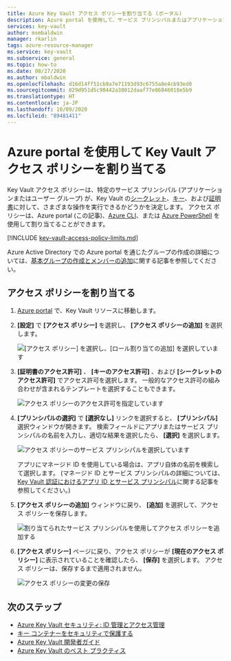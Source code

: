 ```yaml
---
title: Azure Key Vault アクセス ポリシーを割り当てる (ポータル)
description: Azure portal を使用して、サービス プリンシパルまたはアプリケーション ID に Key Vault アクセス ポリシーを割り当てる方法について説明します。
services: key-vault
author: msmbaldwin
manager: rkarlin
tags: azure-resource-manager
ms.service: key-vault
ms.subservice: general
ms.topic: how-to
ms.date: 08/27/2020
ms.author: mbaldwin
ms.openlocfilehash: d16d14ff51cb9a7e71193d93c6755a8e4cb93ed0
ms.sourcegitcommit: 829d951d5c90442a38012daaf77e86046018e5b9
ms.translationtype: HT
ms.contentlocale: ja-JP
ms.lasthandoff: 10/09/2020
ms.locfileid: "89481411"
---
```

# <a name="assign-a-key-vault-access-policy-using-the-azure-portal"></a>Azure portal を使用して Key Vault アクセス ポリシーを割り当てる

Key Vault アクセス ポリシーは、特定のサービス プリンシパル (アプリケーションまたはユーザー グループ) が、Key Vault の[シークレット](../secrets/index.yml)、[キー](../keys/index.yml)、および[証明書](../certificates/index.yml)に対して、さまざまな操作を実行できるかどうかを決定します。 アクセス ポリシーは、Azure portal (この記事)、[Azure CLI](assign-access-policy-cli.md)、または [Azure PowerShell](assign-access-policy-powershell.md) を使用して割り当てることができます。

[!INCLUDE [key-vault-access-policy-limits.md](../../../includes/key-vault-access-policy-limits.md)]

Azure Active Directory での Azure portal を通じたグループの作成の詳細については、[基本グループの作成とメンバーの追加](/azure/active-directory/fundamentals/active-directory-groups-create-azure-portal)に関する記事を参照してください。

## <a name="assign-an-access-policy"></a>アクセス ポリシーを割り当てる

1.  [Azure portal](https://portal.azure.com) で、Key Vault リソースに移動します。 

1.  **[設定]** で **[アクセス ポリシー]** を選択し、 **[アクセス ポリシーの追加]** を選択します。

    ![[アクセス ポリシー] を選択し、[ロール割り当ての追加] を選択しています](../media/authentication/assign-policy-portal-01.png)

1.  **[証明書のアクセス許可]** 、 **[キーのアクセス許可]** 、および **[シークレットのアクセス許可]** でアクセス許可を選択します。 一般的なアクセス許可の組み合わせが含まれるテンプレートを選択することもできます。

    ![アクセス ポリシーのアクセス許可を指定しています](../media/authentication/assign-policy-portal-02.png)

1. **[プリンシパルの選択]** で **[選択なし]** リンクを選択すると、 **[プリンシパル]** 選択ウィンドウが開きます。 検索フィールドにアプリまたはサービス プリンシパルの名前を入力し、適切な結果を選択したら、 **[選択]** を選択します。

    ![アクセス ポリシーのサービス プリンシパルを選択しています](../media/authentication/assign-policy-portal-03.png)

    アプリにマネージド ID を使用している場合は、アプリ自体の名前を検索して選択します。 (マネージド ID とサービス プリンシパルの詳細については、[Key Vault 認証におけるアプリ ID とサービス プリンシパル](authentication.md#app-identity-and-security-principals)に関する記事を参照してください。)
 
1.  **[アクセス ポリシーの追加]** ウィンドウに戻り、 **[追加]** を選択して、アクセス ポリシーを保存します。

    ![割り当てられたサービス プリンシパルを使用してアクセス ポリシーを追加する](../media/authentication/assign-policy-portal-04.png)

1. **[アクセス ポリシー]** ページに戻り、アクセス ポリシーが **[現在のアクセス ポリシー]** に表示されていることを確認したら、 **[保存]** を選択します。 アクセス ポリシーは、保存するまで適用されません。

    ![アクセス ポリシーの変更の保存](../media/authentication/assign-policy-portal-05.png)


## <a name="next-steps"></a>次のステップ

- [Azure Key Vault セキュリティ: ID 管理とアクセス管理](overview-security.md#identity-and-access-management)
- [キー コンテナーをセキュリティで保護する](secure-your-key-vault.md)
- [Azure Key Vault 開発者ガイド](developers-guide.md)
- [Azure Key Vault のベスト プラクティス](best-practices.md)
